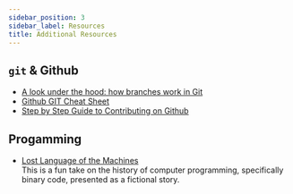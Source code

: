 ```yaml
---
sidebar_position: 3
sidebar_label: Resources
title: Additional Resources
---
```


<!-- markdownlint-disable no-inline-html -->

## `git` & Github

- [A look under the hood: how branches work in Git](https://stackoverflow.blog/2021/04/05/a-look-under-the-hood-how-branches-work-in-git/)
- [Github GIT Cheat Sheet](https://training.github.com/downloads/github-git-cheat-sheet/)
- [Step by Step Guide to Contributing on Github](https://www.dataschool.io/how-to-contribute-on-github/)

## Progamming

- [Lost Language of the Machines](https://www.lostlanguageofthemachines.com/) <br/>
    This is a fun take on the history of computer programming, specifically binary code, presented as a fictional story.
